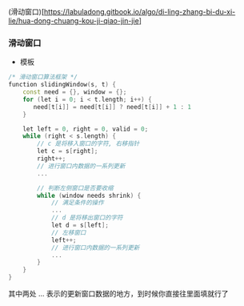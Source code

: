 (滑动窗口)[https://labuladong.gitbook.io/algo/di-ling-zhang-bi-du-xi-lie/hua-dong-chuang-kou-ji-qiao-jin-jie]

### 滑动窗口

- 模板

```c++
/* 滑动窗口算法框架 */
function slidingWindow(s, t) {
    const need = {}, window = {};
    for (let i = 0; i < t.length; i++) {
       need[t[i]] = need[t[i]] ? need[t[i]] + 1 : 1
    }

    let left = 0, right = 0, valid = 0;
    while (right < s.length) {
        // c 是将移入窗口的字符, 右移指针
        let c = s[right];
        right++;
        // 进行窗口内数据的一系列更新
        ...

        // 判断左侧窗口是否要收缩
        while (window needs shrink) {
            // 满足条件的操作
            ...
            // d 是将移出窗口的字符
            let d = s[left];
            // 左移窗口
            left++;
            // 进行窗口内数据的一系列更新
            ...
        }
    }
}
```

其中两处 ... 表示的更新窗口数据的地方，到时候你直接往里面填就行了
